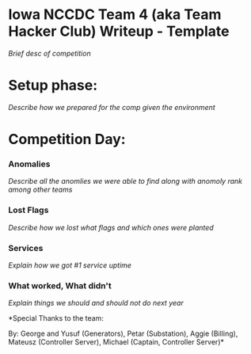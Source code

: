 # Iowa NCCDC Team 4 (aka Team Hacker Club) Writeup - Template

*Brief desc of competition*


# Setup phase:
*Describe how we prepared for the comp given the environment*

# Competition Day:

### Anomalies
*Describe all the anomlies we were able to find along with anomoly rank among other teams*

### Lost Flags
*Describe how we lost what flags and which ones were planted*

### Services
*Explain how we got #1 service uptime*

### What worked, What didn't 
*Explain things we should and should not do next year*


*Special Thanks to the team:

By: George and Yusuf (Generators), Petar (Substation), Aggie (Billing),  Mateusz (Controller Server),  Michael (Captain, Controller Server)*

